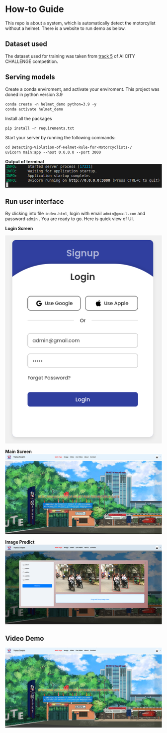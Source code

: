# How-to Guide
This repo is about a system, which is automatically detect the motorcylist without a helmet. There is a website to run demo as below.

## Dataset used

The dataset used for training was taken from [track 5](https://www.aicitychallenge.org/2024-challenge-tracks/) of AI CITY CHALLENGE competition.

## Serving models
Create a conda enviroment, and activate your enviroment. This project was doned in python version 3.9
```shell
conda create -n helmet_demo python=3.9 -y
conda activate helmet_demo
```
Install all the packages
```shell
pip install -r requirements.txt
```
Start your server by running the following commands:

```shell
cd Detecting-Violation-of-Helmet-Rule-for-Motorcyclists-/
uvicorn main:app --host 0.0.0.0 --port 3000
```
**Output of terminal**
![output of terminal](./image/terminal_output.png)

## Run user interface
By clicking into file `index.html`, login with email `admin@gmail.com` and password `admin` . You are ready to go. Here is quick view of UI.

**Login Screen**

![Login Screen](./image/login_screen.png)

**Main Screen**
![Main Screen](./image/main_screen.png)

**Image Predict**
![Image](./image/image_pred.png)
## Video Demo
[![Watch the video](https://raw.githubusercontent.com/TrieuDinhHo/Detecting-Violation-of-Helmet-Rule-for-Motorcyclists-/master/image/main_screen.png)](https://raw.githubusercontent.com/TrieuDinhHo/Detecting-Violation-of-Helmet-Rule-for-Motorcyclists-/master/image/20240806_202124.mp4)
